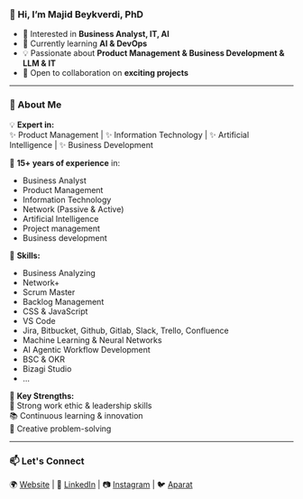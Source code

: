 ### 👋 Hi, I’m Majid Beykverdi, PhD
- 👀 Interested in **Business Analyst, IT, AI**  
- 🌱 Currently learning **AI & DevOps**  
- 💡 Passionate about **Product Management & Business Development & LLM & IT**  
- 🤝 Open to collaboration on **exciting projects**  

---

### 🚀 About Me  
💡 **Expert in:**  
✨ Product Management | ✨ Information Technology | ✨ Artificial Intelligence | ✨ Business Development  

🔹 **15+ years of experience** in:  
   - Business Analyst 
   - Product Management
   - Information Technology
   - Network (Passive & Active) 
   - Artificial Intelligence
   - Project management
   - Business development  
    
🎯 **Skills:**  
   - Business Analyzing
   - Network+
   - Scrum Master
   - Backlog Management
   - CSS & JavaScript
   - VS Code
   - Jira, Bitbucket, Github, Gitlab, Slack, Trello, Confluence
   - Machine Learning & Neural Networks  
   - AI Agentic Workflow Development
   - BSC & OKR
   - Bizagi Studio
   - ...

📌 **Key Strengths:**  
   💪 Strong work ethic & leadership skills  
   📚 Continuous learning & innovation  
   🧩 Creative problem-solving

---

### 📫 Let's Connect  
🌍 [Website](https://sepehrix.com) | 💼 [LinkedIn](www.linkedin.com/in/beikverdi) | 📷 [Instagram](https://www.instagram.com/sepehrix.co) | 🐦 [Aparat](https://twitter.com/yourhandle)


